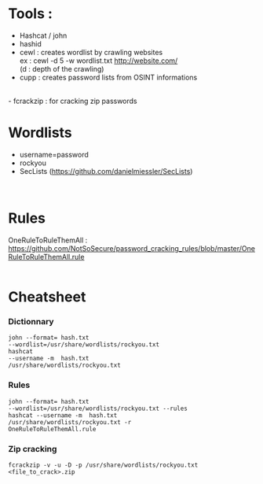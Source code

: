 # Tools :  
- Hashcat / john <br/> 
- hashid  <br/>
- cewl : creates wordlist by crawling websites <br/>
ex : cewl -d 5 -w wordlist.txt http://website.com/  <br/>
(d : depth of the crawling)  <br/>
- cupp : creates password lists from OSINT informations  <br/>
<br>
- fcrackzip : for cracking zip passwords  

# Wordlists   
- username=password  <br/>
- rockyou  <br/>
- SecLists (https://github.com/danielmiessler/SecLists)  <br/>
<br>

# Rules   
OneRuleToRuleThemAll : https://github.com/NotSoSecure/password_cracking_rules/blob/master/OneRuleToRuleThemAll.rule  <br/>
<br>

# Cheatsheet  
### Dictionnary   
<code>john --format=<format> hash.txt --wordlist=/usr/share/wordlists/rockyou.txt</code><br>
<code>hashcat --username -m <mode> hash.txt /usr/share/wordlists/rockyou.txt</code><br>

### Rules   
<code>john --format=<format> hash.txt --wordlist=/usr/share/wordlists/rockyou.txt --rules</code><br>
<code>hashcat --username -m <mode> hash.txt /usr/share/wordlists/rockyou.txt -r OneRuleToRuleThemAll.rule</code><br>

### Zip cracking  
 <code>fcrackzip -v -u -D -p /usr/share/wordlists/rockyou.txt <file_to_crack>.zip</code>
 
